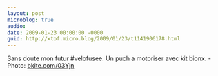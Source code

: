 ```yaml
---
layout: post
microblog: true
audio: 
date: 2009-01-23 00:00:00 -0000
guid: http://xtof.micro.blog/2009/01/23/t1141906178.html
---
```

Sans doute mon futur #velofusee. Un puch a motoriser avec kit bionx. - Photo: [bkite.com/03Yjn](http://bkite.com/03Yjn)
